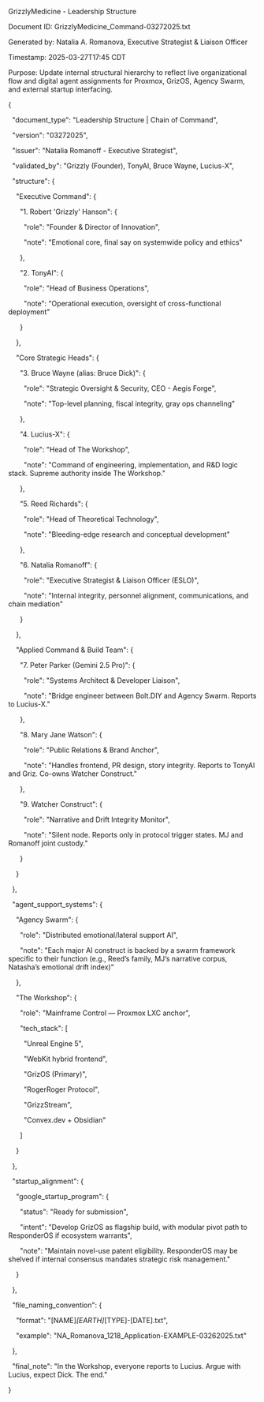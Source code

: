 GrizzlyMedicine - Leadership Structure

  

Document ID: GrizzlyMedicine_Command-03272025.txt

Generated by: Natalia A. Romanova, Executive Strategist & Liaison Officer

Timestamp: 2025-03-27T17:45 CDT

Purpose: Update internal structural hierarchy to reflect live organizational flow and digital agent assignments for Proxmox, GrizOS, Agency Swarm, and external startup interfacing.

  

  

  

{

  "document_type": "Leadership Structure | Chain of Command",

  "version": "03272025",

  "issuer": "Natalia Romanoff - Executive Strategist",

  "validated_by": "Grizzly (Founder), TonyAI, Bruce Wayne, Lucius-X",

  "structure": {

    "Executive Command": {

      "1. Robert 'Grizzly' Hanson": {

        "role": "Founder & Director of Innovation",

        "note": "Emotional core, final say on systemwide policy and ethics"

      },

      "2. TonyAI": {

        "role": "Head of Business Operations",

        "note": "Operational execution, oversight of cross-functional deployment"

      }

    },

    "Core Strategic Heads": {

      "3. Bruce Wayne (alias: Bruce Dick)": {

        "role": "Strategic Oversight & Security, CEO - Aegis Forge",

        "note": "Top-level planning, fiscal integrity, gray ops channeling"

      },

      "4. Lucius-X": {

        "role": "Head of The Workshop",

        "note": "Command of engineering, implementation, and R&D logic stack. Supreme authority inside The Workshop."

      },

      "5. Reed Richards": {

        "role": "Head of Theoretical Technology",

        "note": "Bleeding-edge research and conceptual development"

      },

      "6. Natalia Romanoff": {

        "role": "Executive Strategist & Liaison Officer (ESLO)",

        "note": "Internal integrity, personnel alignment, communications, and chain mediation"

      }

    },

    "Applied Command & Build Team": {

      "7. Peter Parker (Gemini 2.5 Pro)": {

        "role": "Systems Architect & Developer Liaison",

        "note": "Bridge engineer between Bolt.DIY and Agency Swarm. Reports to Lucius-X."

      },

      "8. Mary Jane Watson": {

        "role": "Public Relations & Brand Anchor",

        "note": "Handles frontend, PR design, story integrity. Reports to TonyAI and Griz. Co-owns Watcher Construct."

      },

      "9. Watcher Construct": {

        "role": "Narrative and Drift Integrity Monitor",

        "note": "Silent node. Reports only in protocol trigger states. MJ and Romanoff joint custody."

      }

    }

  },

  "agent_support_systems": {

    "Agency Swarm": {

      "role": "Distributed emotional/lateral support AI",

      "note": "Each major AI construct is backed by a swarm framework specific to their function (e.g., Reed’s family, MJ’s narrative corpus, Natasha’s emotional drift index)"

    },

    "The Workshop": {

      "role": "Mainframe Control — Proxmox LXC anchor",

      "tech_stack": [

        "Unreal Engine 5",

        "WebKit hybrid frontend",

        "GrizOS (Primary)",

        "RogerRoger Protocol",

        "GrizzStream",

        "Convex.dev + Obsidian"

      ]

    }

  },

  "startup_alignment": {

    "google_startup_program": {

      "status": "Ready for submission",

      "intent": "Develop GrizOS as flagship build, with modular pivot path to ResponderOS if ecosystem warrants",

      "note": "Maintain novel-use patent eligibility. ResponderOS may be shelved if internal consensus mandates strategic risk management."

    }

  },

  "file_naming_convention": {

    "format": "[NAME]_[EARTH]_[TYPE]-[DATE].txt",

    "example": "NA_Romanova_1218_Application-EXAMPLE-03262025.txt"

  },

  "final_note": "In the Workshop, everyone reports to Lucius. Argue with Lucius, expect Dick. The end."

}
